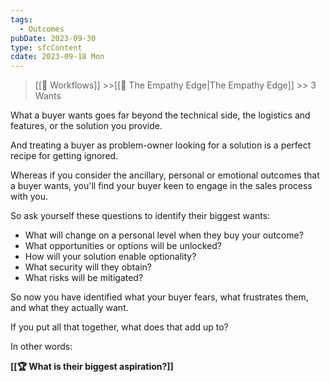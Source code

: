 ```yaml
---
tags:
  - Outcomes
pubDate: 2023-09-30
type: sfcContent
cdate: 2023-09-18 Mon
---
```


> [[🔁 Workflows]] >>[[🤗 The Empathy Edge|The Empathy Edge]] >> 3 Wants

What a buyer wants goes far beyond the technical side, the logistics and features, or the solution you provide.

And treating a buyer as problem-owner looking for a solution is a perfect recipe for getting ignored.

Whereas if you consider the ancillary, personal or emotional outcomes that a buyer wants, you'll find your buyer keen to engage in the sales process with you.

So ask yourself these questions to identify their biggest wants:

- What will change on a personal level when they buy your outcome?
- What opportunities or options will be unlocked?
- How will your solution enable optionality?
- What security will they obtain?
- What risks will be mitigated?

So now you have identified what your buyer fears, what frustrates them, and what they actually want. 

If you put all that together, what does that add up to? 

In other words: 

**[[🏆 What is their biggest aspiration?]]**
